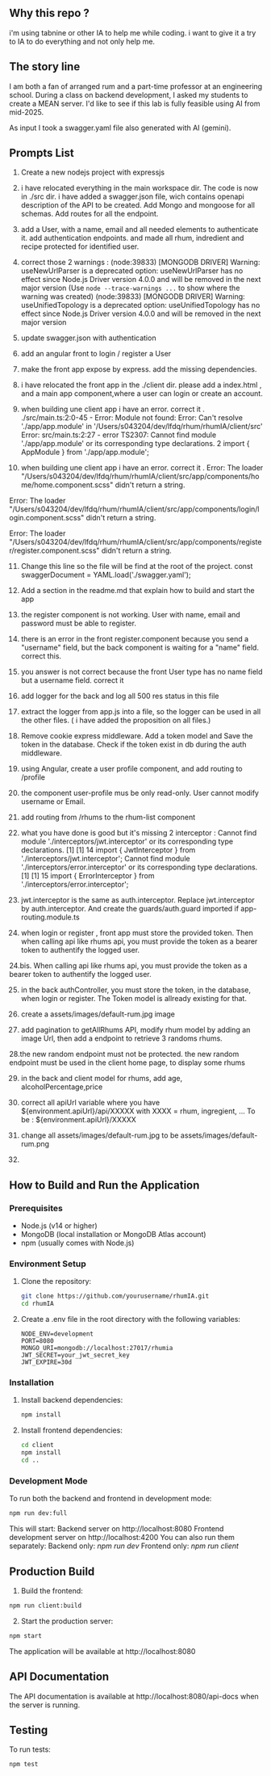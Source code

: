 ## Why this repo ?
i'm using tabnine or other IA to help me while coding.
i want to give it a try to IA to do  everything and not only help me.

## The story line

I am both a fan of arranged rum and a part-time professor at an engineering school.
During a class on backend development, I asked my students to create a MEAN server.
I'd like to see if this lab is fully feasible using AI from mid-2025.

As input I took a swagger.yaml file also generated with AI (gemini).


## Prompts List

1. Create a new nodejs project with expressjs

2. i have relocated everything in the main workspace dir. The code is now in ./src dir.
i have added a swagger.json file, wich contains openapi description of the API to be created.
Add Mongo and mongoose for all schemas.
Add routes for all the endpoint.

3. add a User, with a name, email and all needed elements to authenticate it.
add authentication endpoints. and made all rhum, indredient and recipe protected for identified user.

4. correct those 2 warnings : 
(node:39833) [MONGODB DRIVER] Warning: useNewUrlParser is a deprecated option: useNewUrlParser has no effect since Node.js Driver version 4.0.0 and will be removed in the next major version
(Use `node --trace-warnings ...` to show where the warning was created)
(node:39833) [MONGODB DRIVER] Warning: useUnifiedTopology is a deprecated option: useUnifiedTopology has no effect since Node.js Driver version 4.0.0 and will be removed in the next major version

5. update swagger.json with authentication

6. add an angular front to login / register a User

7. make the front app expose by express.
add the missing dependencies.

8. i have relocated the front app in the ./client dir.
please add a index.html , and a main app component,where a user can login or create an account.

9. when building une client app i have an error. correct it .
./src/main.ts:2:0-45 - Error: Module not found: Error: Can't resolve './app/app.module' in '/Users/s043204/dev/lfdq/rhum/rhumIA/client/src'
Error: src/main.ts:2:27 - error TS2307: Cannot find module './app/app.module' or its corresponding type declarations.
2 import { AppModule } from './app/app.module';

10. when building une client app i have an error. correct it .
Error: The loader "/Users/s043204/dev/lfdq/rhum/rhumIA/client/src/app/components/home/home.component.scss" didn't return a string.

Error: The loader "/Users/s043204/dev/lfdq/rhum/rhumIA/client/src/app/components/login/login.component.scss" didn't return a string.

Error: The loader "/Users/s043204/dev/lfdq/rhum/rhumIA/client/src/app/components/register/register.component.scss" didn't return a string.

11. Change this line so the file will be find at the root of the project.
const swaggerDocument = YAML.load('./swagger.yaml');

12. Add  a section in the readme.md that explain how to build and start the app

13. the register component is not working. User with name, email and password must be able to register.

14. there is an error in the front register.component because you send a "username" field, but the back component is waiting for a "name" field. correct this.

15. you answer is not correct because the front User type has no name field but a username field.
correct it

16. add logger for the back and log all 500 res status in this file

17. extract the logger from app.js into a file, so the logger can be used in all the other files.
( i have added the proposition on all files.)

18. Remove cookie express middleware. 
Add a token model and Save the token in the database.
Check if the token exist in db during the auth middleware.

19. using Angular, create a user profile component, and add routing to /profile

20. the component user-profile mus be only read-only. User cannot modify username or Email.

21. add routing from /rhums to the rhum-list component

22. what you have done is good but it's missing 2 interceptor : 
 Cannot find module './interceptors/jwt.interceptor' or its corresponding type declarations.
[1] 
[1] 14 import { JwtInterceptor } from './interceptors/jwt.interceptor';
Cannot find module './interceptors/error.interceptor' or its corresponding type declarations.
[1] 
[1] 15 import { ErrorInterceptor } from './interceptors/error.interceptor';

23. jwt.interceptor is the same as auth.interceptor. Replace jwt.interceptor by auth.interceptor.
And create the guards/auth.guard imported if app-routing.module.ts

24. when login or register , front app must store the provided token.
Then when calling api like rhums api, you must provide the token as a bearer token to authentify the logged user.

24.bis.  When calling api like rhums api, you must provide the token as a bearer token to authentify the logged user.

25. in the back authController, you must store the token, in the database, when login or register. The  Token model is allready existing for that.

26. create a assets/images/default-rum.jpg image

27. add pagination to getAllRhums API,
modify rhum model by adding an image Url,
then add a endpoint to retrieve 3 randoms rhums.

28.the new random endpoint must not be protected.
the new random endpoint must be used in the client home page, to display some rhums

29. in the back and client model for rhums, add age, alcoholPercentage,price

30. correct all apiUrl variable where you have ${environment.apiUrl}/api/XXXXX with XXXX = rhum, ingregient, ...   To be : 
 ${environment.apiUrl}/XXXXX

31. change all assets/images/default-rum.jpg to be assets/images/default-rum.png


32. 




## How to Build and Run the Application

### Prerequisites
- Node.js (v14 or higher)
- MongoDB (local installation or MongoDB Atlas account)
- npm (usually comes with Node.js)

### Environment Setup
1. Clone the repository:
   ```bash
   git clone https://github.com/yourusername/rhumIA.git
   cd rhumIA
2. Create a .env file in the root directory with the following variables:
    ```
    NODE_ENV=development
    PORT=8080
    MONGO_URI=mongodb://localhost:27017/rhumia
    JWT_SECRET=your_jwt_secret_key
    JWT_EXPIRE=30d

### Installation
1. Install backend dependencies:
   ```bash
   npm install
2. Install frontend dependencies:
    ```bash
    cd client
    npm install
    cd ..

### Development Mode
To run both the backend and frontend in development mode:
  ```bash
  npm run dev:full
  ```

This will start:
Backend server on http://localhost:8080
Frontend development server on http://localhost:4200
You can also run them separately:
Backend only: _npm run dev_
Frontend only: _npm run client_

## Production Build
1. Build the frontend:
```bash
npm run client:build
```
2. Start the production server:
```bash
npm start
````

The application will be available at http://localhost:8080

## API Documentation
The API documentation is available at http://localhost:8080/api-docs when the server is running.

## Testing
To run tests:
  ```bash
  npm test
  ````

